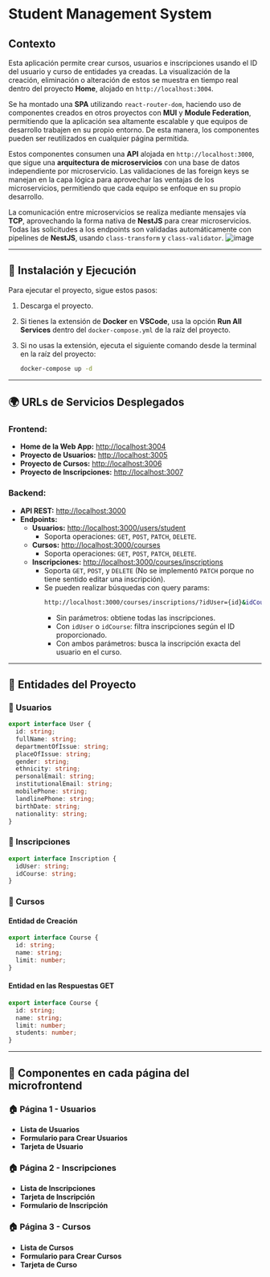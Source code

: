 # Student Management System

## Contexto
Esta aplicación permite crear cursos, usuarios e inscripciones usando el ID del usuario y curso de entidades ya creadas. La visualización de la creación, eliminación o alteración de estos se muestra en tiempo real dentro del proyecto **Home**, alojado en `http://localhost:3004`.

Se ha montado una **SPA** utilizando `react-router-dom`, haciendo uso de componentes creados en otros proyectos con **MUI** y **Module Federation**, permitiendo que la aplicación sea altamente escalable y que equipos de desarrollo trabajen en su propio entorno. De esta manera, los componentes pueden ser reutilizados en cualquier página permitida.

Estos componentes consumen una **API** alojada en `http://localhost:3000`, que sigue una **arquitectura de microservicios** con una base de datos independiente por microservicio. Las validaciones de las foreign keys se manejan en la capa lógica para aprovechar las ventajas de los microservicios, permitiendo que cada equipo se enfoque en su propio desarrollo.

La comunicación entre microservicios se realiza mediante mensajes vía **TCP**, aprovechando la forma nativa de **NestJS** para crear microservicios. Todas las solicitudes a los endpoints son validadas automáticamente con pipelines de **NestJS**, usando `class-transform` y `class-validator`.
![image](https://github.com/user-attachments/assets/8c124dfe-93bc-4866-b201-b9cf1c510922)


---

## 📌 Instalación y Ejecución
Para ejecutar el proyecto, sigue estos pasos:

1. Descarga el proyecto.
2. Si tienes la extensión de **Docker** en **VSCode**, usa la opción **Run All Services** dentro del `docker-compose.yml` de la raíz del proyecto.
3. Si no usas la extensión, ejecuta el siguiente comando desde la terminal en la raíz del proyecto:
   
   ```sh
   docker-compose up -d
   ```

---

## 🌍 URLs de Servicios Desplegados

### Frontend:
- **Home de la Web App:** [http://localhost:3004](http://localhost:3004)
- **Proyecto de Usuarios:** [http://localhost:3005](http://localhost:3005)
- **Proyecto de Cursos:** [http://localhost:3006](http://localhost:3006)
- **Proyecto de Inscripciones:** [http://localhost:3007](http://localhost:3007)

### Backend:
- **API REST:** [http://localhost:3000](http://localhost:3000)
- **Endpoints:**
  - **Usuarios:** [http://localhost:3000/users/student](http://localhost:3000/users/student)
    - Soporta operaciones: `GET`, `POST`, `PATCH`, `DELETE`.
  - **Cursos:** [http://localhost:3000/courses](http://localhost:3000/courses)
    - Soporta operaciones: `GET`, `POST`, `PATCH`, `DELETE`.
  - **Inscripciones:** [http://localhost:3000/courses/inscriptions](http://localhost:3000/courses/inscriptions)
    - Soporta `GET`, `POST`, y `DELETE` (No se implementó `PATCH` porque no tiene sentido editar una inscripción).
    - Se pueden realizar búsquedas con query params:
      ```sh
      http://localhost:3000/courses/inscriptions/?idUser={id}&idCourse={id}
      ```
      - Sin parámetros: obtiene todas las inscripciones.
      - Con `idUser` o `idCourse`: filtra inscripciones según el ID proporcionado.
      - Con ambos parámetros: busca la inscripción exacta del usuario en el curso.

---

## 📌 Entidades del Proyecto
### 📌 Usuarios
```ts
export interface User {
  id: string;
  fullName: string;
  departmentOfIssue: string;
  placeOfIssue: string;
  gender: string;
  ethnicity: string;
  personalEmail: string;
  institutionalEmail: string;
  mobilePhone: string;
  landlinePhone: string;
  birthDate: string;
  nationality: string;
}
```

### 📌 Inscripciones
```ts
export interface Inscription {
  idUser: string;
  idCourse: string;
}
```

### 📌 Cursos
#### Entidad de Creación
```ts
export interface Course {
  id: string;
  name: string;
  limit: number;
}
```

#### Entidad en las Respuestas GET
```ts
export interface Course {
  id: string;
  name: string;
  limit: number;
  students: number;
}
```

---

## 📌 Componentes en cada página del microfrontend

### 🏠 **Página 1 - Usuarios**
- **Lista de Usuarios**
- **Formulario para Crear Usuarios**
- **Tarjeta de Usuario**

### 🏠 **Página 2 - Inscripciones**
- **Lista de Inscripciones**
- **Tarjeta de Inscripción**
- **Formulario de Inscripción**

### 🏠 **Página 3 - Cursos**
- **Lista de Cursos**
- **Formulario para Crear Cursos**
- **Tarjeta de Curso**






